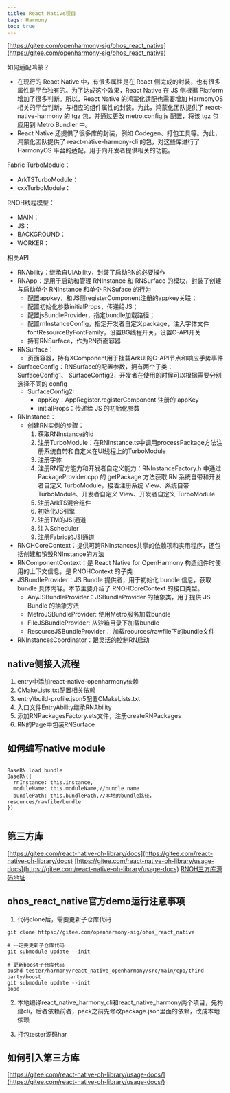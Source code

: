 ```yaml
---
title: React Native项目
tags: Harmony 
toc: true
---
```


[https://gitee.com/openharmony-sig/ohos_react_native](https://gitee.com/openharmony-sig/ohos_react_native)

如何适配鸿蒙？

- 在现行的 React Native 中，有很多属性是在 React 侧完成的封装，也有很多属性是平台独有的。为了达成这个效果，React Native 在 JS 侧根据 Platform 增加了很多判断。所以，React Native 的鸿蒙化适配也需要增加 HarmonyOS 相关的平台判断，与相应的组件属性的封装。为此，鸿蒙化团队提供了 react-native-harmony 的 tgz 包，并通过更改 metro.config.js 配置，将该 tgz 包应用到 Metro Bundler 中。
- React Native 还提供了很多库的封装，例如 Codegen、打包工具等。为此，鸿蒙化团队提供了 react-native-harmony-cli 的包，对这些库进行了 HarmonyOS 平台的适配，用于向开发者提供相关的功能。

Fabric
TurboModule：

- ArkTSTurboModule：
- cxxTurboModule：

RNOH线程模型：

- MAIN：
- JS：
- BACKGROUND：
- WORKER：

相关API

- RNAbility：继承自UIAbility，封装了启动RN的必要操作
- RNApp：是用于启动和管理 RNInstance 和 RNSurface 的模块，封装了创建与启动单个 RNInstance 和单个 RNSuface 的行为
  - 配置appkey，和JS侧registerComponent注册的appkey关联；
  - 配置初始化参数initialProps，传递给JS；
  - 配置jsBundleProvider，指定bundle加载路径；
  - 配置rnInstanceConfig，指定开发者自定义package，注入字体文件fontResourceByFontFamily，设置BG线程开关，设置C-API开关
  - 持有RNSurface，作为RN页面容器
- RNSurface：
  - 页面容器，持有XComponent用于挂载ArkUI的C-API节点和响应手势事件
- SurfaceConfig：RNSurface的配置参数，拥有两个子类： SurfaceConfig1、 SurfaceConfig2，开发者在使用的时候可以根据需要分别选择不同的 config
  - SurfaceConfig2:
    - appKey：AppRegister.registerComponent 注册的 appKey
    - initialProps：传递给 JS 的初始化参数
- RNInstance：
  - 创建RN实例的步骤：
    1. 获取RNInstance的id
    2. 注册TurboModule：在RNInstance.ts中调用processPackage方法注册系统自带和自定义在UI线程上的TurboModule
    3. 注册字体
    4. 注册RN官方能力和开发者自定义能力：RNInstanceFactory.h 中通过 PackageProvider.cpp 的 getPackage 方法获取 RN 系统自带和开发者自定义 TurboModule，接着注册系统 View、系统自带 TurboModule、开发者自定义 View、开发者自定义 TurboModule
    5. 注册ArkTS混合组件
    6. 初始化JS引擎
    7. 注册TM的JSI通道
    8. 注入Scheduler
    9. 注册Fabric的JSI通道
- RNOHCoreContext：提供可跨RNInstances共享的依赖项和实用程序，还包括创建和销毁RNInstance的方法
- RNComponentContext：是 React Native for OpenHarmony 构造组件时使用的上下文信息，是 RNOHContext 的子类
- JSBundleProvider：JS Bundle 提供者，用于初始化 bundle 信息，获取 bundle 具体内容。本节主要介绍了 RNOHCoreContext 的接口类型。
  - AnyJSBundleProvider：JSBundleProvider 的抽象类，用于提供 JS Bundle 的抽象方法
  - MetroJSBundleProvider: 使用Metro服务加载bundle
  - FileJSBundleProvider: 从沙箱目录下加载bundle
  - ResourceJSBundleProvider： 加载reources/rawfile下的bundle文件
- RNInstancesCoordinator：跟灵活的控制RN启动

## native侧接入流程

1. entry中添加react-native-openharmony依赖
2. CMakeLists.txt配置相关依赖
3. entry\build-profile.json5配置CMakeLists.txt
4. 入口文件EntryAbility继承RNAbility
5. 添加RNPackagesFactory.ets文件，注册createRNPackages
6. RN的Page中包装RNSurface

## 如何编写native module

```shell

BaseRN load bundle
BaseRN({
  rnInstance: this.instance,
  moduleName: this.moduleName,//bundle name
  bundlePath: this.bundlePath,//本地的bundle路径，resources/rawfile/bundle
})


```



## 第三方库

[https://gitee.com/react-native-oh-library/docs](https://gitee.com/react-native-oh-library/docs)
[https://gitee.com/react-native-oh-library/usage-docs](https://gitee.com/react-native-oh-library/usage-docs)
[RNOH三方库源码地址](https://github.com/orgs/react-native-oh-library/repositories)




## ohos_react_native官方demo运行注意事项


1. 代码clone后，需要更新子仓库代码

```shell
git clone https://gitee.com/openharmony-sig/ohos_react_native

# 一定要更新子仓库代码
git submodule update --init

# 更新boost子仓库代码
pushd tester/harmony/react_native_openharmony/src/main/cpp/third-party/boost
git submodule update --init
popd

```

2. 本地编译react_native_harmony_cli和react_native_harmony两个项目，先构建cli，后者依赖前者，pack之前先修改package.json里面的依赖，改成本地依赖


3. 打包tester源码har



## 如何引入第三方库

[https://gitee.com/react-native-oh-library/usage-docs/](https://gitee.com/react-native-oh-library/usage-docs/)